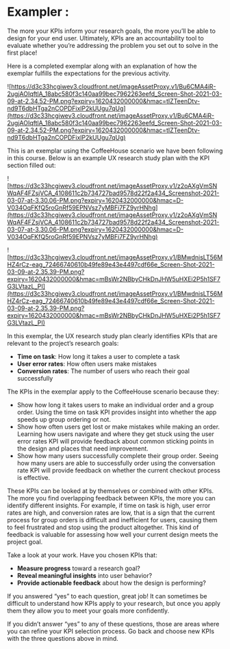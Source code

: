 # Exampler :

The more your KPIs inform your research goals, the more you’ll be able to design for your end user. Ultimately, KPIs are an accountability tool to evaluate whether you’re addressing the problem you set out to solve in the first place!

Here is a completed exemplar along with an explanation of how the exemplar fulfills the expectations for the previous activity.

![https://d3c33hcgiwev3.cloudfront.net/imageAssetProxy.v1/Bu6CMA4iR-2ugjAOIqftlA_18abc580f3c140aa99bec7962263eefd_Screen-Shot-2021-03-09-at-2.34.52-PM.png?expiry=1620432000000&hmac=tIZTeenDtv-nd9T6dbHTga2nCOPDFixlP2kUUgu7qUg](https://d3c33hcgiwev3.cloudfront.net/imageAssetProxy.v1/Bu6CMA4iR-2ugjAOIqftlA_18abc580f3c140aa99bec7962263eefd_Screen-Shot-2021-03-09-at-2.34.52-PM.png?expiry=1620432000000&hmac=tIZTeenDtv-nd9T6dbHTga2nCOPDFixlP2kUUgu7qUg)

This is an exemplar using the CoffeeHouse scenario we have been following in this course. Below is an example UX research study plan with the KPI section filled out:

![https://d3c33hcgiwev3.cloudfront.net/imageAssetProxy.v1/z2oAXgVmSNWqAF4FZsjVCA_4108611c2b734727bad9578d22f2a434_Screenshot-2021-03-07-at-3.30.06-PM.png?expiry=1620432000000&hmac=D-V034OqFKfQ5roGnRf59EPNVsz7yMBFi7FZ9yrHNhg](https://d3c33hcgiwev3.cloudfront.net/imageAssetProxy.v1/z2oAXgVmSNWqAF4FZsjVCA_4108611c2b734727bad9578d22f2a434_Screenshot-2021-03-07-at-3.30.06-PM.png?expiry=1620432000000&hmac=D-V034OqFKfQ5roGnRf59EPNVsz7yMBFi7FZ9yrHNhg)

![https://d3c33hcgiwev3.cloudfront.net/imageAssetProxy.v1/BMwdnisLT56MHZ4rCz-eag_72466740610b49fe89e43e4497cdf66e_Screen-Shot-2021-03-09-at-2.35.39-PM.png?expiry=1620432000000&hmac=mBsWr2NBbyCHkDnJHW5uHXEi2P5h1SF7G3LVtazL_PI](https://d3c33hcgiwev3.cloudfront.net/imageAssetProxy.v1/BMwdnisLT56MHZ4rCz-eag_72466740610b49fe89e43e4497cdf66e_Screen-Shot-2021-03-09-at-2.35.39-PM.png?expiry=1620432000000&hmac=mBsWr2NBbyCHkDnJHW5uHXEi2P5h1SF7G3LVtazL_PI)

In this exemplar, the UX research study plan clearly identifies KPIs that are relevant to the project’s research goals:

- **Time on task**: How long it takes a user to complete a task
- **User error rates**: How often users make mistakes
- **Conversion rates**: The number of users who reach their goal successfully

The KPIs in the exemplar apply to the CoffeeHouse scenario because they:

- Show how long it takes users to make an individual order and a group order. Using the time on task KPI provides insight into whether the app speeds up group ordering or not.
- Show how often users get lost or make mistakes while making an order. Learning how users navigate and where they get stuck using the user error rates KPI will provide feedback about common sticking points in the design and places that need improvement.
- Show how many users successfully complete their group order. Seeing how many users are able to successfully order using the conversation rate KPI will provide feedback on whether the current checkout process is effective.

These KPIs can be looked at by themselves or combined with other KPIs. The more you find overlapping feedback between KPIs, the more you can identify different insights. For example, if time on task is high, user error rates are high, and conversion rates are low, that is a sign that the current process for group orders is difficult and inefficient for users, causing them to feel frustrated and stop using the product altogether. This kind of feedback is valuable for assessing how well your current design meets the project goal.

Take a look at your work. Have you chosen KPIs that:

- **Measure progress** toward a research goal?
- **Reveal meaningful insights** into user behavior?
- **Provide actionable feedback** about how the design is performing?

If you answered “yes” to each question, great job! It can sometimes be difficult to understand how KPIs apply to your research, but once you apply them they allow you to meet your goals more confidently.

If you didn’t answer “yes” to any of these questions, those are areas where you can refine your KPI selection process. Go back and choose new KPIs with the three questions above in mind.